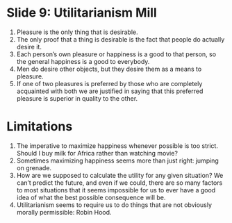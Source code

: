 # Slide 9: Utilitarianism Mill

1. Pleasure is the only thing that is desirable.
2. The only proof that a thing is desirable is the fact that people do actually desire it.
3. Each person’s own pleasure or happiness is a good to that person, so the general happiness is a good to everybody.
4. Men do desire other objects, but they desire them as a means to pleasure.
5. If one of two pleasures is preferred by those who are completely acquainted with both we are justified in saying that this preferred pleasure is superior in quality to the other.

# Limitations

1. The imperative to maximize happiness whenever possible is too strict. Should I buy milk for Africa rather than watching movie?
2. Sometimes maximizing happiness seems more than just right: jumping on grenade.
3. How are we supposed to calculate the utility for any given situation? We can’t predict the future, and even if we could, there are so many factors to most situations that it seems impossible for us to ever have a good idea of what the best possible consequence will be.
4. Utilitarianism seems to require us to do things that are not obviously morally permissible: Robin Hood.
